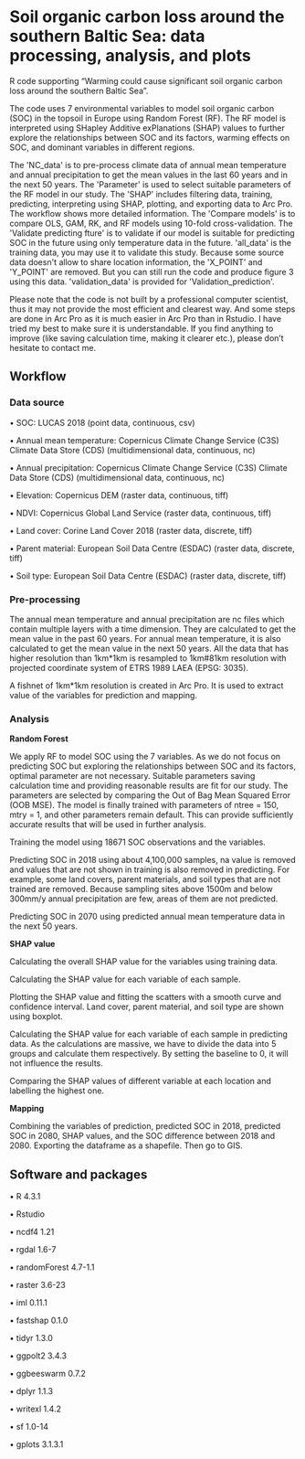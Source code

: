 # Soil organic carbon loss around the southern Baltic Sea: data processing, analysis, and plots

R code supporting “Warming could cause significant soil organic carbon loss around the southern Baltic Sea”.

The code uses 7 environmental variables to model soil organic carbon (SOC) in the topsoil in Europe using Random Forest (RF). The RF model is interpreted using SHapley Additive exPlanations (SHAP) values to further explore the relationships between SOC and its factors, warming effects on SOC, and dominant variables in different regions.

The 'NC_data' is to pre-process climate data of annual mean temperature and annual precipitation to get the mean values in the last 60 years and in the next 50 years. The 'Parameter' is used to select suitable parameters of the RF model in our study. The 'SHAP' includes filtering data, training, predicting, interpreting using SHAP, plotting, and exporting data to Arc Pro. The workflow shows more detailed information. The 'Compare models' is to compare OLS, GAM, RK, and RF models using 10-fold cross-validation. The 'Validate predicting fture' is to validate if our model is suitable for predicting SOC in the future using only temperature data in the future. 'all_data' is the training data, you may use it to validate this study. Because some source data doesn't allow to share location information, the 'X_POINT' and 'Y_POINT' are removed. But you can still run the code and produce figure 3 using this data. 'validation_data' is provided for 'Validation_prediction'.

Please note that the code is not built by a professional computer scientist, thus it may not provide the most efficient and clearest way. And some steps are done in Arc Pro as it is much easier in Arc Pro than in Rstudio. I have tried my best to make sure it is understandable. If you find anything to improve (like saving calculation time, making it clearer etc.), please don’t hesitate to contact me.

## Workflow

### Data source

•	SOC: LUCAS 2018 (point data, continuous, csv)

•	Annual mean temperature: Copernicus Climate Change Service (C3S) Climate Data Store (CDS) (multidimensional data, continuous, nc)

•	Annual precipitation: Copernicus Climate Change Service (C3S) Climate Data Store (CDS) (multidimensional data, continuous, nc)

•	Elevation: Copernicus DEM (raster data, continuous, tiff)

•	NDVI: Copernicus Global Land Service (raster data, continuous, tiff) 

•	Land cover: Corine Land Cover 2018 (raster data, discrete, tiff)

•	Parent material: European Soil Data Centre (ESDAC) (raster data, discrete, tiff)

•	Soil type: European Soil Data Centre (ESDAC) (raster data, discrete, tiff)

### Pre-processing

The annual mean temperature and annual precipitation are nc files which contain multiple layers with a time dimension. They are calculated to get the mean value in the past 60 years. For annual mean temperature, it is also calculated to get the mean value in the next 50 years. All the data that has higher resolution than 1km*1km is resampled to 1km#81km resolution with projected coordinate system of ETRS 1989 LAEA (EPSG: 3035). 

A fishnet of 1km*1km resolution is created in Arc Pro. It is used to extract value of the variables for prediction and mapping.

### Analysis

**Random Forest**

We apply RF to model SOC using the 7 variables. As we do not focus on predicting SOC but exploring the relationships between SOC and its factors, optimal parameter are not necessary. Suitable parameters saving calculation time and providing reasonable results are fit for our study. The parameters are selected by comparing the Out of Bag Mean Squared Error (OOB MSE). The model is finally trained with parameters of ntree = 150, mtry = 1, and other parameters remain default. This can provide sufficiently accurate results that will be used in further analysis.

Training the model using 18671 SOC observations and the variables.

Predicting SOC in 2018 using about 4,100,000 samples, na value is removed and values that are not shown in training is also removed in predicting. For example, some land covers, parent materials, and soil types that are not trained are removed. Because sampling sites above 1500m and below 300mm/y annual precipitation are few, areas of them are not predicted.

Predicting SOC in 2070 using predicted annual mean temperature data in the next 50 years.

**SHAP value**

Calculating the overall SHAP value for the variables using training data.

Calculating the SHAP value for each variable of each sample.

Plotting the SHAP value and fitting the scatters with a smooth curve and confidence interval. Land cover, parent material, and soil type are shown using boxplot.

Calculating the SHAP value for each variable of each sample in predicting data. As the calculations are massive, we have to divide the data into 5 groups and calculate them respectively. By setting the baseline to 0, it will not influence the results.

Comparing the SHAP values of different variable at each location and labelling the highest one.

**Mapping**

Combining the variables of prediction, predicted SOC in 2018, predicted SOC in 2080, SHAP values, and the SOC difference between 2018 and 2080. Exporting the dataframe as a shapefile. Then go to GIS.

## Software and packages

•	R 4.3.1

•	Rstudio

•	ncdf4 1.21

•	rgdal 1.6-7

•	randomForest 4.7-1.1

•	raster 3.6-23

•	iml 0.11.1

•	fastshap 0.1.0

•	tidyr 1.3.0

•	ggpolt2 3.4.3

•	ggbeeswarm 0.7.2

•	dplyr 1.1.3

•	writexl 1.4.2

•	sf 1.0-14

•	gplots 3.1.3.1






